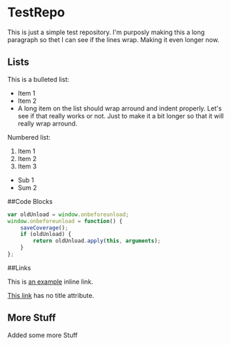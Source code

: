 # TestRepo
This is just a simple test repository.  I'm purposly making this a long paragraph so thet I can see if the lines wrap.  Making it even longer now.

## Lists
This is a bulleted list:

* Item 1
* Item 2
* A long item on the list should wrap arround and indent properly.  Let's see if that really works or not. Just to make it a bit longer so that it will really wrap arround.
 
Numbered list:

1. Item 1
2. Item 2
3. Item 3
  * Sub 1
  * Sum 2
 

##Code Blocks

```javascript
var oldUnload = window.onbeforeunload;
window.onbeforeunload = function() {
    saveCoverage();
    if (oldUnload) {
        return oldUnload.apply(this, arguments);
    }
};
```


##Links

This is [an example](http://www.slate.com/ "Title") inline link.

[This link](http://example.net/) has no title attribute.


## More Stuff

Added some more Stuff
